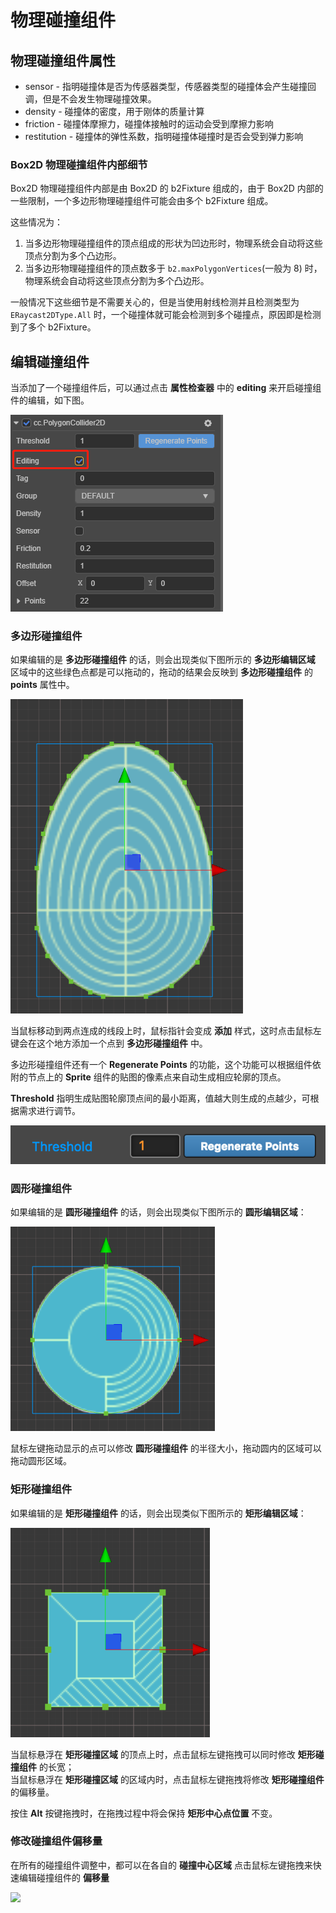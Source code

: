 # 物理碰撞组件

## 物理碰撞组件属性

- sensor - 指明碰撞体是否为传感器类型，传感器类型的碰撞体会产生碰撞回调，但是不会发生物理碰撞效果。
- density - 碰撞体的密度，用于刚体的质量计算
- friction - 碰撞体摩擦力，碰撞体接触时的运动会受到摩擦力影响
- restitution - 碰撞体的弹性系数，指明碰撞体碰撞时是否会受到弹力影响

### Box2D 物理碰撞组件内部细节

Box2D 物理碰撞组件内部是由 Box2D 的 b2Fixture 组成的，由于 Box2D 内部的一些限制，一个多边形物理碰撞组件可能会由多个 b2Fixture 组成。

这些情况为：

1. 当多边形物理碰撞组件的顶点组成的形状为凹边形时，物理系统会自动将这些顶点分割为多个凸边形。
2. 当多边形物理碰撞组件的顶点数多于 `b2.maxPolygonVertices`(一般为 8) 时，物理系统会自动将这些顶点分割为多个凸边形。

一般情况下这些细节是不需要关心的，但是当使用射线检测并且检测类型为 `ERaycast2DType.All` 时，一个碰撞体就可能会检测到多个碰撞点，原因即是检测到了多个 b2Fixture。

## 编辑碰撞组件

当添加了一个碰撞组件后，可以通过点击 **属性检查器** 中的 **editing** 来开启碰撞组件的编辑，如下图。

![](image/editing.png)

### 多边形碰撞组件

如果编辑的是 **多边形碰撞组件** 的话，则会出现类似下图所示的 **多边形编辑区域**
区域中的这些绿色点都是可以拖动的，拖动的结果会反映到 **多边形碰撞组件** 的 **points** 属性中。

![](image/edit-polygon-collider.png)

当鼠标移动到两点连成的线段上时，鼠标指针会变成 **添加** 样式，这时点击鼠标左键会在这个地方添加一个点到 **多边形碰撞组件** 中。

多边形碰撞组件还有一个 **Regenerate Points** 的功能，这个功能可以根据组件依附的节点上的 **Sprite** 组件的贴图的像素点来自动生成相应轮廓的顶点。

**Threshold** 指明生成贴图轮廓顶点间的最小距离，值越大则生成的点越少，可根据需求进行调节。

![](image/regenerate-points.png)

### 圆形碰撞组件

如果编辑的是 **圆形碰撞组件** 的话，则会出现类似下图所示的 **圆形编辑区域**：

![](image/edit-circle-collider.png)

鼠标左键拖动显示的点可以修改 **圆形碰撞组件** 的半径大小，拖动圆内的区域可以拖动圆形区域。

### 矩形碰撞组件

如果编辑的是 **矩形碰撞组件** 的话，则会出现类似下图所示的 **矩形编辑区域**：

![](image/edit-box-collider.png)

当鼠标悬浮在 **矩形碰撞区域** 的顶点上时，点击鼠标左键拖拽可以同时修改 **矩形碰撞组件** 的长宽；<br>
当鼠标悬浮在 **矩形碰撞区域** 的区域内时，点击鼠标左键拖拽将修改 **矩形碰撞组件** 的偏移量。

按住 **Alt** 按键拖拽时，在拖拽过程中将会保持 **矩形中心点位置** 不变。

### 修改碰撞组件偏移量

在所有的碰撞组件调整中，都可以在各自的 **碰撞中心区域** 点击鼠标左键拖拽来快速编辑碰撞组件的 **偏移量**

![](edit-collider-component/drag-area.png)
